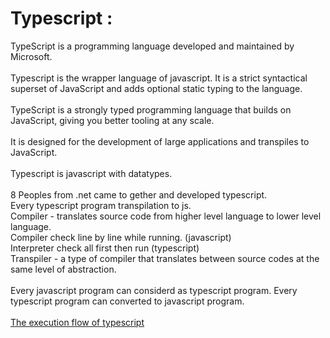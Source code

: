 # Typescript :

TypeScript is a programming language developed and maintained by Microsoft.
<br><br>
Typescript is the wrapper language of javascript. It is a strict syntactical superset of JavaScript and adds optional static typing to the language.
<br><br>
TypeScript is a strongly typed programming language that builds on JavaScript, giving you better tooling at any scale.
<br><br>
It is designed for the development of large applications and transpiles to JavaScript.
<br><br>
Typescript is javascript with datatypes.
<br><br>
8 Peoples from .net came to gether and developed typescript.
<br>
Every typescript program transpilation to js.
<br>
Compiler - translates source code from higher level language to lower level language.
<br>
Compiler check line by line while running.  (javascript)
<br>
Interpreter check all first then run (typescript)
<br>
Transpiler - a type of compiler that translates between source codes at the same level of abstraction.
<br><br>
Every javascript program can considerd as typescript program.
Every typescript program can converted to javascript program.
<br><br>
[The execution flow of typescript](https://github.com/Girish-GAP/Angular/blob/6b2baedef2343a2a794f59b486d5233393cc01cd/TypeScriptFlow.jpeg)

## 
